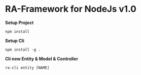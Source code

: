 # RA-Framework for NodeJs v1.0


**Setup Project**

    npm install

**Setup Cli**

    npm install -g .

**Cli new Entity & Model & Controller**

    ra-cli entity [NAME]
